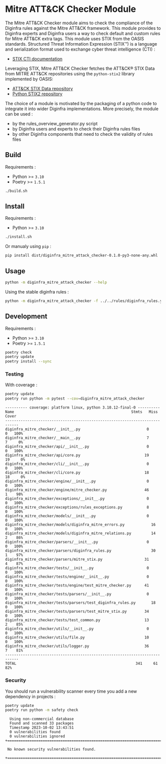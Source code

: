 # Mitre ATT&CK Checker Module

The Mitre ATT&CK Checker module aims to check the compliance of the Diginfra rules against the Mitre ATT&CK
framework. This module provides to Diginfra experts and Diginfra users a way to check default and custom
rules for Mitre ATT&CK extra tags.
This module uses STIX from the OASIS standards. Structured Threat Information Expression (STIX™) is a
language and serialization format used to exchange cyber threat intelligence (CTI) :

- [STIX CTI documentation](https://oasis-open.github.io/cti-documentation/stix/intro)

Leveraging STIX, Mitre ATT&CK Checker fetches the ATT&CK® STIX Data from MITRE ATT&CK repositories using
the `python-stix2` library implemented by OASIS:

- [ATT&CK STIX Data repository](https://github.com/mitre-attack/attack-stix-data)
- [Python STIX2 repository](https://github.com/oasis-open/cti-python-stix2)

The choice of a module is motivated by the packaging of a python code to integrate it into wider Diginfra
implementations. More precisely, the module can be used :

- by the rules_overview_generator.py script
- by Diginfra users and experts to check their Diginfra rules files
- by other Diginfra components that need to check the validity of rules files

## Build

Requirements :

- Python >= `3.10`
- Poetry >= `1.5.1`

```sh
./build.sh
```

## Install

Requirements :

- Python >= `3.10`

```sh
./install.sh
```

Or manualy using `pip` :

```sh
pip install dist/diginfra_mitre_attack_checker-0.1.0-py3-none-any.whl
```

## Usage

```sh
python -m diginfra_mitre_attack_checker --help
```

Using the stable diginfra rules :

```sh
python -m diginfra_mitre_attack_checker -f ../../rules/diginfra_rules.yaml -o /tmp/
```

## Development

Requirements :

- Python >= `3.10`
- Poetry >= `1.5.1`

```sh
poetry check
poetry update
poetry install --sync
```

### Testing

With coverage :

```sh
poetry update
poetry run python -m pytest --cov=diginfra_mitre_attack_checker
```

```
---------- coverage: platform linux, python 3.10.12-final-0 ----------                                   
Name                                                     Stmts   Miss  Cover                             
----------------------------------------------------------------------------                             
diginfra_mitre_checker/__init__.py                              0      0   100%                             
diginfra_mitre_checker/__main__.py                              7      7     0%                             
diginfra_mitre_checker/api/__init__.py                          0      0   100%                             
diginfra_mitre_checker/api/core.py                             19     19     0%                             
diginfra_mitre_checker/cli/__init__.py                          0      0   100%                             
diginfra_mitre_checker/cli/core.py                             18     18     0%                             
diginfra_mitre_checker/engine/__init__.py                       0      0   100%                             
diginfra_mitre_checker/engine/mitre_checker.py                 46      1    98%                             
diginfra_mitre_checker/exceptions/__init__.py                   0      0   100%          
diginfra_mitre_checker/exceptions/rules_exceptions.py           8      0   100%                             
diginfra_mitre_checker/models/__init__.py                       0      0   100%                             
diginfra_mitre_checker/models/diginfra_mitre_errors.py            16      0   100%                             
diginfra_mitre_checker/models/diginfra_mitre_relations.py         14      2    86%
diginfra_mitre_checker/parsers/__init__.py                      0      0   100%
diginfra_mitre_checker/parsers/diginfra_rules.py                  30      1    97%                             
diginfra_mitre_checker/parsers/mitre_stix.py                   31      4    87%                            
diginfra_mitre_checker/tests/__init__.py                        0      0   100%                             
diginfra_mitre_checker/tests/engine/__init__.py                 0      0   100%                            
diginfra_mitre_checker/tests/engine/test_mitre_checker.py      41      0   100%                            
diginfra_mitre_checker/tests/parsers/__init__.py                0      0   100%                            
diginfra_mitre_checker/tests/parsers/test_diginfra_rules.py       18      0   100%                             
diginfra_mitre_checker/tests/parsers/test_mitre_stix.py        34      0   100%
diginfra_mitre_checker/tests/test_common.py                    13      2    85%
diginfra_mitre_checker/utils/__init__.py                        0      0   100%
diginfra_mitre_checker/utils/file.py                           10      0   100%
diginfra_mitre_checker/utils/logger.py                         36      7    81%
----------------------------------------------------------------------------
TOTAL                                                      341     61    82%
```

### Security

You should run a vulnerability scanner every time you add a new dependency in projects :

```sh
poetry update
poetry run python -m safety check
```

```
  Using non-commercial database
  Found and scanned 33 packages
  Timestamp 2023-10-02 13:43:51
  0 vulnerabilities found
  0 vulnerabilities ignored
+=======================================================================================================+

 No known security vulnerabilities found. 

+=======================================================================================================+
```


